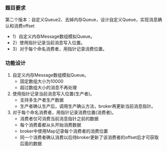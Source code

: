 ### 题目要求

第二个版本：自定义Queue2、去掉内存Queue，设计自定义Queue，实现消息确认和消费offset
   - 1）自定义内存Message数组模拟Queue。
   - 2）使用指针记录当前消息写入位置。
   - 3）对于每个命名消费者，用指针记录消费位置。

### 功能设计

1. 自定义内存Message数组模拟Queue。
   - 固定数组大小为10000
   - 超过数组大小的消息不再处理
2. 使用指针记录当前消息写入位置(生产者)。
   - 支持多生产者生产数据
   - 生产者确认生产后，调用生产确认方法，broker再更新当前消息指针。
3. 对于每个命名消费者，用指针记录消费位置(消费者)。
   - 消费者仅可消费当前消息指针之前的数据
   - 每个消费着都从头开始消费数据
   - broker中使用Map记录每个消费者的消费位置
   - 同一个消费者确认消费以后待broker更新了该消费者的offset后才可获取后面的数据





